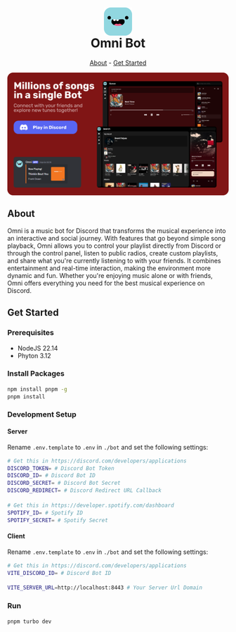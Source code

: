 <h1 align="center">
<img src="assets/omni.png" alt="" align="center">
<br>Omni Bot<br>
</h1>
<p align="center"><a href="#about">About</a> - <a href="#get-started">Get Started</a></p>

<img src="assets/banner.png" alt="" align="center" width="auto" height="auto">

## About

Omni is a music bot for Discord that transforms the musical experience into an interactive and social journey. With features that go beyond simple song playback, Omni allows you to control your playlist directly from Discord or through the control panel, listen to public radios, create custom playlists, and share what you're currently listening to with your friends. It combines entertainment and real-time interaction, making the environment more dynamic and fun. Whether you're enjoying music alone or with friends, Omni offers everything you need for the best musical experience on Discord.

## Get Started

### Prerequisites
- NodeJS 22.14
- Phyton 3.12


### Install Packages

```sh
npm install pnpm -g
pnpm install
```

### Development Setup

#### Server

Rename `.env.template` to `.env` in `./bot` and set the following settings:

```sh
# Get this in https://discord.com/developers/applications
DISCORD_TOKEN= # Discord Bot Token
DISCORD_ID= # Discord Bot ID
DISCORD_SECRET= # Discord Bot Secret
DISCORD_REDIRECT= # Discord Redirect URL Callback

# Get this in https://developer.spotify.com/dashboard
SPOTIFY_ID= # Spotify ID
SPOTIFY_SECRET= # Spotify Secret
```

#### Client

Rename `.env.template` to `.env` in `./bot` and set the following settings:

```sh
# Get this in https://discord.com/developers/applications
VITE_DISCORD_ID= # Discord Bot ID

VITE_SERVER_URL=http://localhost:8443 # Your Server Url Domain
```

### Run

```
pnpm turbo dev
```
